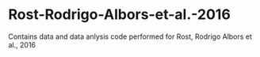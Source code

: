 # Rost-Rodrigo-Albors-et-al.-2016
Contains data and data anlysis code performed for Rost, Rodrigo Albors et al., 2016

